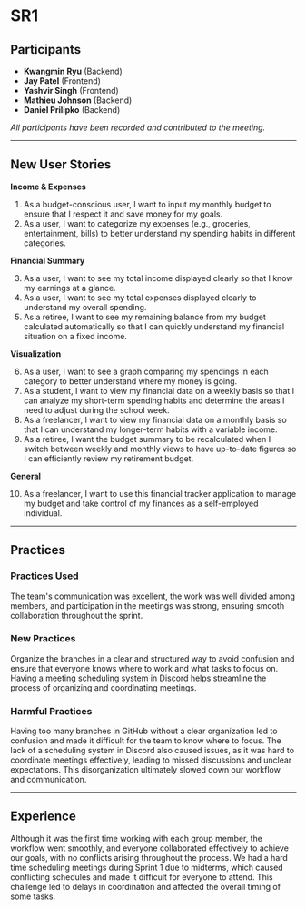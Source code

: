 # SR1

## Participants
- **Kwangmin Ryu** (Backend)
- **Jay Patel** (Frontend)
- **Yashvir Singh** (Frontend)
- **Mathieu Johnson** (Backend)
- **Daniel Prilipko** (Backend)

*All participants have been recorded and contributed to the meeting.*

---

## New User Stories

**Income & Expenses**

1. As a budget-conscious user, I want to input my monthly budget to ensure that I respect it and save money for my goals.
2. As a user, I want to categorize my expenses (e.g., groceries, entertainment, bills) to better understand my spending habits in different categories.

**Financial Summary**

3. As a user, I want to see my total income displayed clearly so that I know my earnings at a glance.
4. As a user, I want to see my total expenses displayed clearly to understand my overall spending.
5. As a retiree, I want to see my remaining balance from my budget calculated automatically so that I can quickly understand my financial situation on a fixed income.

**Visualization**

6. As a user, I want to see a graph comparing my spendings in each category to better understand where my money is going.
7. As a student, I want to view my financial data on a weekly basis so that I can analyze my short-term spending habits and determine the areas I need to adjust during the school week.
8. As a freelancer, I want to view my financial data on a monthly basis so that I can understand my longer-term habits with a variable income.
9. As a retiree, I want the budget summary to be recalculated when I switch between weekly and monthly views to have up-to-date figures so I can efficiently review my retirement budget.

**General**

10. As a freelancer, I want to use this financial tracker application to manage my budget and take control of my finances as a self-employed individual.

---

## Practices

### Practices Used

The team's communication was excellent, the work was well divided among members, and participation in the meetings was strong, ensuring smooth collaboration throughout the sprint.

### New Practices

Organize the branches in a clear and structured way to avoid confusion and ensure that everyone knows where to work and what tasks to focus on. Having a meeting scheduling system in Discord helps streamline the process of organizing and coordinating meetings.

### Harmful Practices

Having too many branches in GitHub without a clear organization led to confusion and made it difficult for the team to know where to focus. The lack of a scheduling system in Discord also caused issues, as it was hard to coordinate meetings effectively, leading to missed discussions and unclear expectations. This disorganization ultimately slowed down our workflow and communication.

---

## Experience

Although it was the first time working with each group member, the workflow went smoothly, and everyone collaborated effectively to achieve our goals, with no conflicts arising throughout the process. We had a hard time scheduling meetings during Sprint 1 due to midterms, which caused conflicting schedules and made it difficult for everyone to attend. This challenge led to delays in coordination and affected the overall timing of some tasks.
